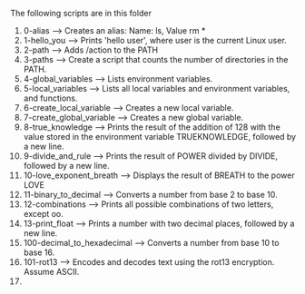 The following scripts are in this folder
1. 0-alias --> Creates an alias: Name: ls, Value rm *
2. 1-hello_you --> Prints 'hello user', where user is the current Linux user.
3. 2-path --> Adds /action to the PATH
4. 3-paths --> Create a script that counts the number of directories in the PATH.
5. 4-global_variables --> Lists environment variables.
6. 5-local_variables --> Lists all local variables and environment variables, and functions.
7. 6-create_local_variable --> Creates a new local variable.
8. 7-create_global_variable --> Creates a new global variable.
9. 8-true_knowledge --> Prints the result of the addition of 128 with the value stored in the environment variable TRUEKNOWLEDGE, followed by a new line.
10. 9-divide_and_rule --> Prints the result of POWER divided by DIVIDE, followed by a new line.
11. 10-love_exponent_breath --> Displays the result of BREATH to the power LOVE
12. 11-binary_to_decimal --> Converts a number from base 2 to base 10.
13. 12-combinations --> Prints all possible combinations of two letters, except oo.
14. 13-print_float --> Prints a number with two decimal places, followed by a new line.
15. 100-decimal_to_hexadecimal --> Converts a number from base 10 to base 16.
16. 101-rot13 --> Encodes and decodes text using the rot13 encryption. Assume ASCII.
17. 
